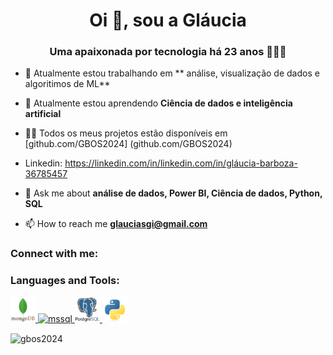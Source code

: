 <h1 align="center">Oi 👋, sou a Gláucia</h1>
<h3 align="center">Uma apaixonada por tecnologia há 23 anos 🥰👩‍💻</h3>

- 🔭 Atualmente estou trabalhando em ** análise, visualização de dados e algoritimos de ML**

- 🌱 Atualmente estou aprendendo **Ciência de dados e inteligência artificial**

- 👨‍💻 Todos os meus projetos estão disponíveis em [github.com/GBOS2024] (github.com/GBOS2024)
- Linkedin: https://linkedin.com/in/linkedin.com/in/gláucia-barboza-36785457

- 💬 Ask me about **análise de dados, Power BI, Ciência de dados, Python, SQL**

- 📫 How to reach me **glauciasgi@gmail.com**

<h3 align="left">Connect with me:</h3>
<p align="left">

</p>

<h3 align="left">Languages and Tools:</h3>
<p align="left"> <a href="https://www.mongodb.com/" target="_blank" rel="noreferrer"> <img src="https://raw.githubusercontent.com/devicons/devicon/master/icons/mongodb/mongodb-original-wordmark.svg" alt="mongodb" width="40" height="40"/> </a> <a href="https://www.microsoft.com/en-us/sql-server" target="_blank" rel="noreferrer"> <img src="https://www.svgrepo.com/show/303229/microsoft-sql-server-logo.svg" alt="mssql" width="40" height="40"/> </a> <a href="https://www.postgresql.org" target="_blank" rel="noreferrer"> <img src="https://raw.githubusercontent.com/devicons/devicon/master/icons/postgresql/postgresql-original-wordmark.svg" alt="postgresql" width="40" height="40"/> </a> <a href="https://www.python.org" target="_blank" rel="noreferrer"> <img src="https://raw.githubusercontent.com/devicons/devicon/master/icons/python/python-original.svg" alt="python" width="40" height="40"/> </a> </p>

<p><img align="center" src="https://github-readme-stats.vercel.app/api/top-langs?username=gbos2024&show_icons=true&locale=en&layout=compact" alt="gbos2024" /></p>

<!--
GBOS2024/GBOS2024 is a ✨ special ✨ repository because its `README.md` (this file) appears on your GitHub profile.
You can click the Preview link to take a look at your changes.
--->
